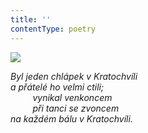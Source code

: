 ```yaml
---
title: ''
contentType: poetry
---
```


<section>

![](../Images/103.jpg)

_Byl jeden chlápek v Kratochvíli  
a přátelé ho velmi ctili;  
         vynikal venkoncem  
         při tanci se zvoncem  
na každém bálu v Kratochvíli._

</section>

